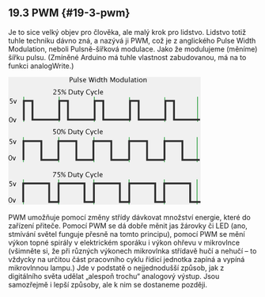 ## 19.3 PWM {#19-3-pwm}

Je to sice velký objev pro člověka, ale malý krok pro lidstvo. Lidstvo totiž tuhle techniku dávno zná, a nazývá ji PWM, což je z anglického Pulse Width Modulation, neboli Pulsně-šířková modulace. Jako že modulujeme (měníme) šířku pulsu. (Zmíněné Arduino má tuhle vlastnost zabudovanou, má na to funkci analogWrite.)

![236-1.png](images/000060.png)

PWM umožňuje pomocí změny střídy dávkovat množství energie, které do zařízení přiteče. Pomocí PWM se dá dobře měnit jas žárovky či LED (ano, stmívání světel funguje přesně na tomto principu), pomocí PWM se mění výkon topné spirály v elektrickém sporáku i výkon ohřevu v mikrovlnce (všimněte si, že při různých výkonech mikrovlnka střídavě hučí a nehučí – to vždycky na určitou část pracovního cyklu řídicí jednotka zapíná a vypíná mikrovlnnou lampu.) Jde v podstatě o nejjednodušší způsob, jak z digitálního světa udělat „alespoň trochu“ analogový výstup. Jsou samozřejmě i lepší způsoby, ale k nim se dostaneme později.